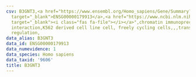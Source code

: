 ```yaml
---
csv: B3GNT3,<a href="https://www.ensembl.org/Homo_sapiens/Gene/Summary?db=core;g=ENSG00000179913"
  target="_blank">ENSG00000179913</a>,<a href="https://www.ncbi.nlm.nih.gov/pubmed/23959860"
  target="_blank"><i class="fas fa-file"></i></a>",chromatin immunoprecipitation assay,direct
  interaction,K562 derived cell line cell, freely cycling cells,,,transcriptional
  regulation,
data_alias: B3GNT3
data_id: ENSG00000179913
data_numevidence: 1
data_species: Homo sapiens
data_taxid: '9606'
title: B3GNT3
---
```

